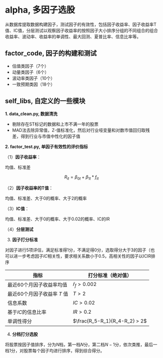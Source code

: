 alpha, 多因子选股
================

从数据库提取数据构建因子，测试因子的有效性，包括因子收益率、因子收益率T值、IC值，分层测试以观察因子收益率的按照因子大小排序分组的不同组合的组合收益率、波动率、收益率的单调性、最大回测、夏普比率、信息比率等。

## factor_code, 因子的构建和测试  

- 估值类因子（7个）
- 动量类因子（6个）
- 波动率类因子（10个）
- 一致预期类因（18个）

## self_libs, 自定义的一些模块

  **1. data_clean.py, 数据清洗**  
  * 剔除存在ST标记的数据和上市不满一年的股票
  * MAD法去除异常值，Z-值标准化，然后对行业哑变量和对数市值回归取残差，得到行业与市值中性化的因子值

  **2. factor_test.py, 单因子有效性的评价指标** 

（1）**因子收益率**：

均值、标准差 

$$R_{it} = \beta_{0t} + \beta_{1t} * f_{it}$$

（2）**因子收益率的T值**：

均值、标准差、大于0的概率、大于2的概率

（3）**IC值**：

均值、标准差、大于0的概率、大于0.02的概率、IC的IR

（4）**分层测试**

3. **因子打分标准**

对因子进行5项评估，满足标准得1分，不满足得0分，选取得分大于3的因子（也可以进一步考虑因子$IC$相关性，要求相关系数小于0.5，高相关性的因子以ICIR排序

| 指标                        | 打分标准（绝对值）            |
| --------------------------- | ----------------------------- |
| 最近60个月因子收益率均值    | $\bar r_f>0.002$              |
| 最近60个月因子收益率 $T$ 值 | $T>2$                         |
| 信息系数                    | $IC>0.02$                     |
| 基于$IC$的信息比率          | $IR>0.2$                      |
| 单调性得分                  | $\frac{R_5-R_1}{R_4-R_2} > 2$ |

4. **分档打分选股**

将股票按因子值排序，分为$N$档，第一档$N$分，第二档$N-1$分，依次类推，最后一档$1$分，对股票每个因子均进行排序，得到综合得分。
